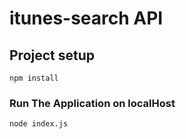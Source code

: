 # itunes-search API

## Project setup
```
npm install 
```

### Run The Application on localHost
```
node index.js
```

 
